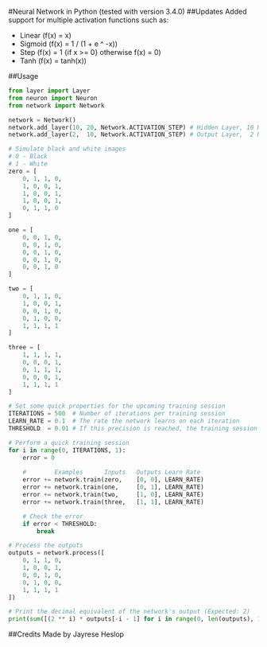 #Neural Network in Python (tested with version 3.4.0)
##Updates
Added support for multiple activation functions such as:
- Linear (f(x) = x)
- Sigmoid (f(x) = 1 / (1 + e ^ -x))
- Step (f(x) = 1 {if x >= 0} otherwise f(x) = 0)
- Tanh (f(x) = tanh(x))

##Usage
```python
from layer import Layer
from neuron import Neuron
from network import Network

network = Network()
network.add_layer(10, 20, Network.ACTIVATION_STEP) # Hidden Layer, 10 Neurons, 20 inputs
network.add_layer(2,  10, Network.ACTIVATION_STEP) # Output Layer,  2 Neurons, 10 inputs

# Simulate black and white images
# 0 - Black
# 1 - White
zero = [
    0, 1, 1, 0,
    1, 0, 0, 1,
    1, 0, 0, 1,
    1, 0, 0, 1,
    0, 1, 1, 0
]

one = [
    0, 0, 1, 0,
    0, 0, 1, 0,
    0, 0, 1, 0,
    0, 0, 1, 0,
    0, 0, 1, 0
]

two = [
    0, 1, 1, 0,
    1, 0, 0, 1,
    0, 0, 1, 0,
    0, 1, 0, 0,
    1, 1, 1, 1
]

three = [
    1, 1, 1, 1,
    0, 0, 0, 1,
    0, 1, 1, 1,
    0, 0, 0, 1,
    1, 1, 1, 1
]

# Set some quick properties for the upcoming training session
ITERATIONS = 500  # Number of iterations per training session
LEARN_RATE = 0.1  # The rate the network learns on each iteration
THRESHOLD  = 0.01 # If this precision is reached, the training session is instantly complete

# Perform a quick training session
for i in range(0, ITERATIONS, 1):
    error = 0
    
    #        Examples      Inputs   Outputs Learn Rate
    error += network.train(zero,    [0, 0], LEARN_RATE)
    error += network.train(one,     [0, 1], LEARN_RATE)
    error += network.train(two,     [1, 0], LEARN_RATE)
    error += network.train(three,   [1, 1], LEARN_RATE)

    # Check the error
    if error < THRESHOLD:
        break

# Process the outputs
outputs = network.process([
    0, 1, 1, 0,
    1, 0, 0, 1,
    0, 0, 1, 0,
    0, 1, 0, 0,
    1, 1, 1, 1
])

# Print the decimal equivalent of the network's output (Expected: 2)
print(sum([(2 ** i) * outputs[-i - 1] for i in range(0, len(outputs), 1)]))

```
##Credits
Made by Jayrese Heslop